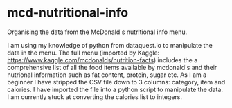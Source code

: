 # mcd-nutritional-info
Organising the data from the McDonald's nutritional info menu.

I am using my knowledge of python from dataquest.io to manipulate the data in the menu. The full menu (imported by Kaggle: https://www.kaggle.com/mcdonalds/nutrition-facts) includes the a comprehensive list of all the food items available by mcdonald's and their nutrional information such as fat content, protein, sugar etc.
As I am a beginner I have stripped the CSV file down to 3 columns: category, item and calories.
I have imported the file into a python script to manipulate the data. 
I am currently stuck at converting the calories list to integers.
